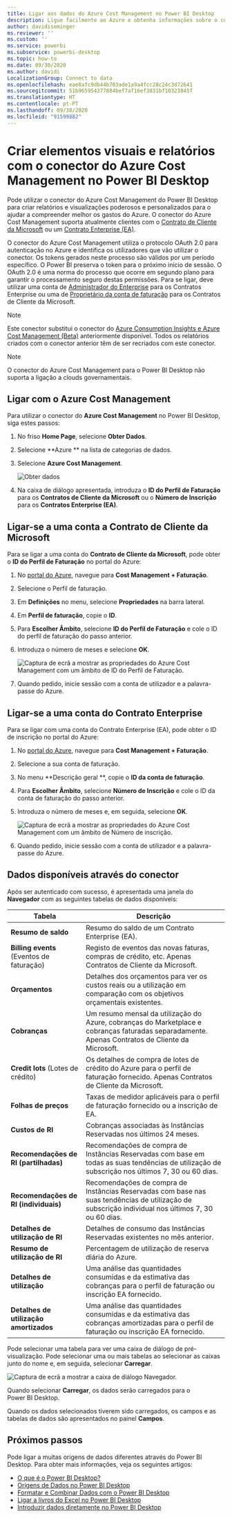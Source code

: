 ```yaml
---
title: Ligar aos dados do Azure Cost Management no Power BI Desktop
description: Ligue facilmente ao Azure e obtenha informações sobre o custo e a utilização do Azure com o Power BI Desktop
author: davidiseminger
ms.reviewer: ''
ms.custom: ''
ms.service: powerbi
ms.subservice: powerbi-desktop
ms.topic: how-to
ms.date: 09/30/2020
ms.author: davidi
LocalizationGroup: Connect to data
ms.openlocfilehash: eae8afc9db44b703ade1a9a4fcc28c24c3d72641
ms.sourcegitcommit: 51b965954377884bef7af16ef3031bf10323845f
ms.translationtype: HT
ms.contentlocale: pt-PT
ms.lasthandoff: 09/30/2020
ms.locfileid: "91599882"
---
```

# <a name="create-visuals-and-reports-with-the-azure-cost-management-connector-in-power-bi-desktop"></a>Criar elementos visuais e relatórios com o conector do Azure Cost Management no Power BI Desktop

Pode utilizar o conector do Azure Cost Management do Power BI Desktop para criar relatórios e visualizações poderosos e personalizados para o ajudar a compreender melhor os gastos do Azure. O conector do Azure Cost Management suporta atualmente clientes com o [Contrato de Cliente da Microsoft](https://azure.microsoft.com/pricing/purchase-options/microsoft-customer-agreement/) ou um [Contrato Enterprise (EA)](https://azure.microsoft.com/pricing/enterprise-agreement/).  

O conector do Azure Cost Management utiliza o protocolo OAuth 2.0 para autenticação no Azure e identifica os utilizadores que vão utilizar o conector. Os tokens gerados neste processo são válidos por um período específico. O Power BI preserva o token para o próximo início de sessão. O OAuth 2.0 é uma norma do processo que ocorre em segundo plano para garantir o processamento seguro destas permissões. Para se ligar, deve utilizar uma conta de [Administrador do Enterprise](/azure/billing/billing-understand-ea-roles) para os Contratos Enterprise ou uma de [Proprietário da conta de faturação](/azure/billing/billing-understand-mca-roles) para os Contratos de Cliente da Microsoft. 

> [!NOTE]
> Este conector substitui o conector do [Azure Consumption Insights e Azure Cost Management (Beta)](desktop-connect-azure-consumption-insights.md) anteriormente disponível. Todos os relatórios criados com o conector anterior têm de ser recriados com este conector.

> [!NOTE]
> O conector do Azure Cost Management para o Power BI Desktop não suporta a ligação a clouds governamentais. 


## <a name="connect-using-azure-cost-management"></a>Ligar com o Azure Cost Management

Para utilizar o conector do **Azure Cost Management** no Power BI Desktop, siga estes passos:

1.  No friso **Home Page**, selecione **Obter Dados**.
2.  Selecione **Azure ** na lista de categorias de dados.
3.  Selecione **Azure Cost Management**.

    ![Obter dados](media/desktop-connect-azure-cost-management/azure-cost-management-00b.png)

4. Na caixa de diálogo apresentada, introduza o **ID do Perfil de Faturação** para os **Contratos de Cliente da Microsoft** ou o **Número de Inscrição** para os **Contratos Enterprise (EA)**. 


## <a name="connect-to-a-microsoft-customer-agreement-account"></a>Ligar-se a uma conta a Contrato de Cliente da Microsoft 

Para se ligar a uma conta do **Contrato de Cliente da Microsoft**, pode obter o **ID do Perfil de Faturação** no portal do Azure:

1.  No [portal do Azure](https://portal.azure.com/), navegue para **Cost Management + Faturação**.
2.  Selecione o Perfil de faturação. 
3.  Em **Definições** no menu, selecione **Propriedades** na barra lateral.
4.  Em **Perfil de faturação**, copie o **ID**. 
5.  Para **Escolher Âmbito**, selecione **ID do Perfil de Faturação** e cole o ID do perfil de faturação do passo anterior. 
6.  Introduza o número de meses e selecione **OK**.

    ![Captura de ecrã a mostrar as propriedades do Azure Cost Management com um âmbito de ID do Perfil de Faturação.](media/desktop-connect-azure-cost-management/azure-cost-management-01a.png)

7.  Quando pedido, inicie sessão com a conta de utilizador e a palavra-passe do Azure. 


## <a name="connect-to-an-enterprise-agreement-account"></a>Ligar-se a uma conta do Contrato Enterprise

Para se ligar com uma conta do Contrato Enterprise (EA), pode obter o ID de inscrição no portal do Azure:

1.  No [portal do Azure](https://portal.azure.com/), navegue para **Cost Management + Faturação**.
2.  Selecione a sua conta de faturação.
3.  No menu **Descrição geral **, copie o **ID da conta de faturação**.
4.  Para **Escolher Âmbito**, selecione **Número de Inscrição** e cole o ID da conta de faturação do passo anterior. 
5.  Introduza o número de meses e, em seguida, selecione **OK**.

    ![Captura de ecrã a mostrar as propriedades do Azure Cost Management com um âmbito de Número de inscrição.](media/desktop-connect-azure-cost-management/azure-cost-management-01b.png)

6.  Quando pedido, inicie sessão com a conta de utilizador e a palavra-passe do Azure. 

## <a name="data-available-through-the-connector"></a>Dados disponíveis através do conector

Após ser autenticado com sucesso, é apresentada uma janela do **Navegador** com as seguintes tabelas de dados disponíveis:



| **Tabela** | **Descrição** |
| --- | --- |
| **Resumo de saldo** | Resumo do saldo de um Contrato Enterprise (EA). |
| **Billing events** (Eventos de faturação) | Registo de eventos das novas faturas, compras de crédito, etc. Apenas Contratos de Cliente da Microsoft. |
| **Orçamentos** | Detalhes dos orçamentos para ver os custos reais ou a utilização em comparação com os objetivos orçamentais existentes. |
| **Cobranças** | Um resumo mensal da utilização do Azure, cobranças do Marketplace e cobranças faturadas separadamente. Apenas Contratos de Cliente da Microsoft. |
| **Credit lots** (Lotes de crédito) | Os detalhes de compra de lotes de crédito do Azure para o perfil de faturação fornecido. Apenas Contratos de Cliente da Microsoft. |
| **Folhas de preços** | Taxas de medidor aplicáveis para o perfil de faturação fornecido ou a inscrição de EA. |
| **Custos de RI** | Cobranças associadas às Instâncias Reservadas nos últimos 24 meses. |
| **Recomendações de RI (partilhadas)** | Recomendações de compra de Instâncias Reservadas com base em todas as suas tendências de utilização de subscrição nos últimos 7, 30 ou 60 dias. |
| **Recomendações de RI (individuais)** | Recomendações de compra de Instâncias Reservadas com base nas suas tendências de utilização de subscrição individual nos últimos 7, 30 ou 60 dias. |
| **Detalhes de utilização de RI** | Detalhes de consumo das Instâncias Reservadas existentes no mês anterior. |
| **Resumo de utilização de RI** | Percentagem de utilização de reserva diária do Azure. |
| **Detalhes de utilização** | Uma análise das quantidades consumidas e da estimativa das cobranças para o perfil de faturação ou inscrição EA fornecido. |
| **Detalhes de utilização amortizados** | Uma análise das quantidades consumidas e da estimativa das cobranças amortizadas para o perfil de faturação ou inscrição EA fornecido. |

Pode selecionar uma tabela para ver uma caixa de diálogo de pré-visualização. Pode selecionar uma ou mais tabelas ao selecionar as caixas junto do nome e, em seguida, selecionar **Carregar**.

![Captura de ecrã a mostrar a caixa de diálogo Navegador.](media/desktop-connect-azure-cost-management/azure-cost-management-01c.png)

Quando selecionar **Carregar**, os dados serão carregados para o Power BI Desktop. 

Quando os dados selecionados tiverem sido carregados, os campos e as tabelas de dados são apresentados no painel **Campos**.


## <a name="next-steps"></a>Próximos passos

Pode ligar a muitas origens de dados diferentes através do Power BI Desktop. Para obter mais informações, veja os seguintes artigos:

* [O que é o Power BI Desktop?](../fundamentals/desktop-what-is-desktop.md)
* [Origens de Dados no Power BI Desktop](desktop-data-sources.md)
* [Formatar e Combinar Dados com o Power BI Desktop](desktop-shape-and-combine-data.md)
* [Ligar a livros do Excel no Power BI Desktop](desktop-connect-excel.md)   
* [Introduzir dados diretamente no Power BI Desktop](desktop-enter-data-directly-into-desktop.md)